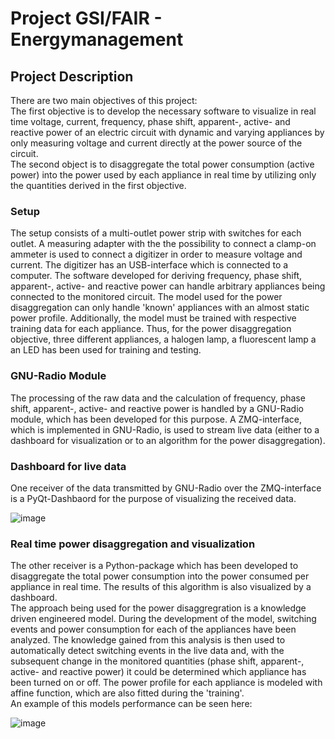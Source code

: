 Project GSI/FAIR - Energymanagement
==============================

Project Description
-------------------
There are two main objectives of this project:  
The first objective is to develop the necessary software to visualize in real time voltage, current, frequency, phase shift, apparent-, active- and reactive power of an electric circuit with dynamic and varying appliances by only measuring voltage and current directly at the power source of the circuit.   
The second object is to disaggregate the total power consumption (active power) into the power used by each appliance in real time by utilizing only the quantities derived in the first objective.  

### Setup
The setup consists of a multi-outlet power strip with switches for each outlet. 
A measuring adapter with the the possibility to connect a clamp-on ammeter is used to connect a digitizer in order to measure voltage and current. 
The digitizer has an USB-interface which is connected to a computer. 
The software developed for deriving frequency, phase shift, apparent-, active- and reactive power can handle arbitrary appliances being connected to the monitored circuit. 
The model used for the power disaggregation can only handle 'known' appliances with an almost static power profile. 
Additionally, the model must be trained with respective training data for each appliance. 
Thus, for the power disaggregation objective, three different appliances, a halogen lamp, a fluorescent lamp a an LED has been used for training and testing. 

### GNU-Radio Module
The processing of the raw data and the calculation of frequency, phase shift, apparent-, active- and reactive power is handled by a GNU-Radio module, which has been developed for this purpose.
A ZMQ-interface, which is implemented in GNU-Radio, is used to stream live data (either to a dashboard for visualization or to an algorithm for the power disaggregation).

### Dashboard for live data
One receiver of the data transmitted by GNU-Radio over the ZMQ-interface is a PyQt-Dashbaord for the purpose of visualizing the received data. 

![image](https://user-images.githubusercontent.com/92721368/155737297-50ba1197-a6c2-4cb0-9308-ef9d481a0258.png)

### Real time power disaggregation and visualization
The other receiver is a Python-package which has been developed to disaggregate the total power consumption into the power consumed per appliance in real time. 
The results of this algorithm is also visualized by a dashboard.  
The approach being used for the power disaggregration is a knowledge driven engineered model. 
During the development of the model, switching events and power consumption for each of the appliances have been analyzed. 
The knowledge gained from this analysis is then used to automatically detect switching events in the live data and, with the subsequent change in the monitored quantities (phase shift, apparent-, active- and reactive power) it could be determined which appliance has been turned on or off. 
The power profile for each appliance is modeled with affine function, which are also fitted during the 'training'.  
An example of this models performance can be seen here: 

![image](https://user-images.githubusercontent.com/92721368/155739040-825be72d-752d-4cd7-a8c0-1226cd8bc92b.png)
